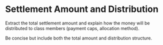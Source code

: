 # Settlement Amount and Distribution

Extract the total settlement amount and explain how the money will be distributed to class members (payment caps, allocation method).

Be concise but include both the total amount and distribution structure.
